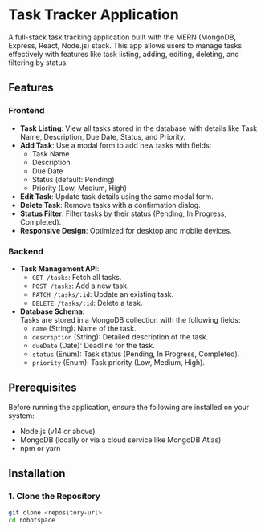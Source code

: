 # Task Tracker Application  

A full-stack task tracking application built with the MERN (MongoDB, Express, React, Node.js) stack. This app allows users to manage tasks effectively with features like task listing, adding, editing, deleting, and filtering by status.  

## Features  

### Frontend  
- **Task Listing**: View all tasks stored in the database with details like Task Name, Description, Due Date, Status, and Priority.  
- **Add Task**: Use a modal form to add new tasks with fields:  
  - Task Name  
  - Description  
  - Due Date  
  - Status (default: Pending)  
  - Priority (Low, Medium, High)  
- **Edit Task**: Update task details using the same modal form.  
- **Delete Task**: Remove tasks with a confirmation dialog.  
- **Status Filter**: Filter tasks by their status (Pending, In Progress, Completed).  
- **Responsive Design**: Optimized for desktop and mobile devices.  

### Backend  
- **Task Management API**:  
  - `GET /tasks`: Fetch all tasks.  
  - `POST /tasks`: Add a new task.  
  - `PATCH /tasks/:id`: Update an existing task.  
  - `DELETE /tasks/:id`: Delete a task.  
- **Database Schema**:  
  Tasks are stored in a MongoDB collection with the following fields:  
  - `name` (String): Name of the task.  
  - `description` (String): Detailed description of the task.  
  - `dueDate` (Date): Deadline for the task.  
  - `status` (Enum): Task status (Pending, In Progress, Completed).  
  - `priority` (Enum): Task priority (Low, Medium, High).  

## Prerequisites  

Before running the application, ensure the following are installed on your system:  
- Node.js (v14 or above)  
- MongoDB (locally or via a cloud service like MongoDB Atlas)  
- npm or yarn  

## Installation  

### 1. Clone the Repository  
```bash  
git clone <repository-url>  
cd robotspace 
